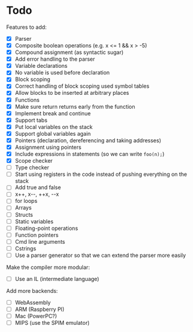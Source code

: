 # Todo

Features to add:
- [x] Parser
- [x] Composite boolean operations (e.g. x <= 1 && x > -5)
- [x] Compound assignment (as syntactic sugar)
- [x] Add error handling to the parser
- [x] Variable declarations
- [x] No variable is used before declaration
- [x] Block scoping
- [x] Correct handling of block scoping used symbol tables
- [x] Allow blocks to be inserted at arbitrary places
- [x] Functions
- [x] Make sure return returns early from the function
- [x] Implement break and continue
- [x] Support tabs
- [x] Put local variables on the stack
- [x] Support global variables again
- [x] Pointers (declaration, dereferencing and taking addresses)
- [x] Assignment using pointers
- [x] Include expressions in statements (so we can write `foo(n);`)
- [x] Scope checker
- [ ] Type checker
- [ ] Start using registers in the code instead of pushing everything on the stack
- [ ] Add true and false
- [ ] x++, x--, ++x, --x
- [ ] for loops
- [ ] Arrays
- [ ] Structs
- [ ] Static variables
- [ ] Floating-point operations
- [ ] Function pointers
- [ ] Cmd line arguments
- [ ] Cstrings
- [ ] Use a parser generator so that we can extend the parser more easily

Make the compiler more modular:
- [ ] Use an IL (intermediate language)

Add more backends:
- [ ] WebAssembly
- [ ] ARM (Raspberry PI)
- [ ] Mac (PowerPC?)
- [ ] MIPS (use the SPIM emulator)
